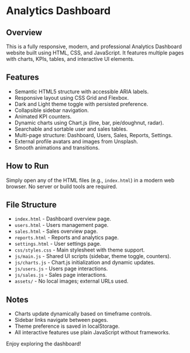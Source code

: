 # Analytics Dashboard

## Overview
This is a fully responsive, modern, and professional Analytics Dashboard website built using HTML, CSS, and JavaScript. It features multiple pages with charts, KPIs, tables, and interactive UI elements.

## Features
- Semantic HTML5 structure with accessible ARIA labels.
- Responsive layout using CSS Grid and Flexbox.
- Dark and Light theme toggle with persisted preference.
- Collapsible sidebar navigation.
- Animated KPI counters.
- Dynamic charts using Chart.js (line, bar, pie/doughnut, radar).
- Searchable and sortable user and sales tables.
- Multi-page structure: Dashboard, Users, Sales, Reports, Settings.
- External profile avatars and images from Unsplash.
- Smooth animations and transitions.

## How to Run
Simply open any of the HTML files (e.g., `index.html`) in a modern web browser. No server or build tools are required.

## File Structure
- `index.html` - Dashboard overview page.
- `users.html` - Users management page.
- `sales.html` - Sales overview page.
- `reports.html` - Reports and analytics page.
- `settings.html` - User settings page.
- `css/styles.css` - Main stylesheet with theme support.
- `js/main.js` - Shared UI scripts (sidebar, theme toggle, counters).
- `js/charts.js` - Chart.js initialization and dynamic updates.
- `js/users.js` - Users page interactions.
- `js/sales.js` - Sales page interactions.
- `assets/` - No local images; external URLs used.

## Notes
- Charts update dynamically based on timeframe controls.
- Sidebar links navigate between pages.
- Theme preference is saved in localStorage.
- All interactive features use plain JavaScript without frameworks.

Enjoy exploring the dashboard!
